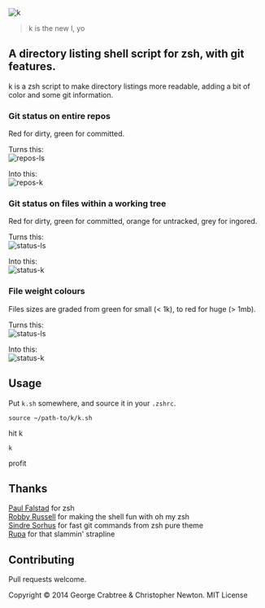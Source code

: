 ![k](https://raw.githubusercontent.com/supercrabtree/k/master/k-logo.png)

> k is the new l, yo

## A directory listing shell script for zsh, with git features. 
k is a zsh script to make directory listings more readable, adding a bit of color and some git information.

### Git status on entire repos
Red for dirty, green for committed.

Turns this:  
![repos-ls](https://raw.githubusercontent.com/supercrabtree/k/gh-pages/repos-ls.jpg)

Into this:  
![repos-k](https://raw.githubusercontent.com/supercrabtree/k/gh-pages/repos-k.jpg)

### Git status on files within a working tree
Red for dirty, green for committed, orange for untracked, grey for ingored.

Turns this:  
![status-ls](https://raw.githubusercontent.com/supercrabtree/k/gh-pages/status-ls.jpg)

Into this:  
![status-k](https://raw.githubusercontent.com/supercrabtree/k/gh-pages/status-k.jpg)

### File weight colours
Files sizes are graded from green for small (< 1k), to red for huge (> 1mb).

Turns this:  
![status-ls](https://raw.githubusercontent.com/supercrabtree/k/gh-pages/size-ls.jpg)

Into this:  
![status-k](https://raw.githubusercontent.com/supercrabtree/k/gh-pages/size-k.jpg)


## Usage
Put `k.sh` somewhere, and source it in your `.zshrc`.

```shell
source ~/path-to/k/k.sh
```

hit k

```shell
k
```

profit

## Thanks
[Paul Falstad](http://www.falstad.com/) for zsh  
[Robby Russell](https://github.com/robbyrussell) for making the shell fun with oh my zsh  
[Sindre Sorhus](https://github.com/sindresorhus) for fast git commands from zsh pure theme  
[Rupa](https://github.com/rupa/z) for that slammin' strapline  

## Contributing
Pull requests welcome.

Copyright © 2014 George Crabtree & Christopher Newton. MIT License
